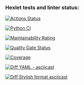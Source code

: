 ### Hexlet tests and linter status:
[![Actions Status](https://github.com/DZharenko/python-project-50/actions/workflows/hexlet-check.yml/badge.svg)](https://github.com/DZharenko/python-project-50/actions)

[![Python CI](https://github.com/DZharenko/python-project-50/actions/workflows/pyci.yaml/badge.svg)](https://github.com/DZharenko/python-project-50/actions/workflows/pyci.yaml)

[![Maintainability Rating](https://sonarcloud.io/api/project_badges/measure?project=DZharenko_python-project-50&metric=sqale_rating)](https://sonarcloud.io/summary/new_code?id=DZharenko_python-project-50)

[![Quality Gate Status](https://sonarcloud.io/api/project_badges/measure?project=DZharenko_python-project-50&metric=alert_status)](https://sonarcloud.io/summary/new_code?id=DZharenko_python-project-50)

[![Coverage](https://sonarcloud.io/api/project_badges/measure?project=DZharenko_python-project-50&metric=coverage)](https://sonarcloud.io/summary/new_code?id=DZharenko_python-project-50)

[![Diff YAML - asciicast](https://asciinema.org/a/n4WKDhxCoRWQC8Xx33YcuxZjN.svg)](https://asciinema.org/a/n4WKDhxCoRWQC8Xx33YcuxZjN)


[![Diff Stylish format asciicast](https://asciinema.org/a/TJL8c3xS36aRjJ4WjobKHccY1.svg)](https://asciinema.org/a/TJL8c3xS36aRjJ4WjobKHccY1)

